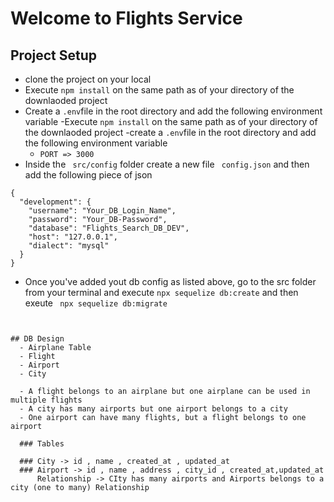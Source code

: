 # Welcome to Flights Service

## Project Setup
- clone the project on your local 
- Execute `npm install` on the same path as of your directory of the downlaoded project
- Create a `.env`file in the root directory and add the following environment variable
-Execute `npm install` on the same path as of your directory of the downlaoded project
-create a `.env`file in the root directory and add the following environment variable
    - `PORT => 3000`
- Inside the ` src/config` folder create a new file ` config.json` and then add the following piece of json

```
{
  "development": {
    "username": "Your_DB_Login_Name",
    "password": "Your_DB-Password",
    "database": "Flights_Search_DB_DEV",
    "host": "127.0.0.1",
    "dialect": "mysql"
  }
}

```

- Once you've added yout db config as listed above, go to 
the src folder from your terminal and execute ` npx sequelize db:create ` and then exeute ` npx sequelize db:migrate`
```


## DB Design
  - Airplane Table
  - Flight 
  - Airport
  - City
  
  - A flight belongs to an airplane but one airplane can be used in multiple flights
  - A city has many airports but one airport belongs to a city
  - One airport can have many flights, but a flight belongs to one airport 

  ### Tables

  ### City -> id , name , created_at , updated_at
  ### Airport -> id , name , address , city_id , created_at,updated_at
      Relationship -> CIty has many airports and Airports belongs to a city (one to many) Relationship 